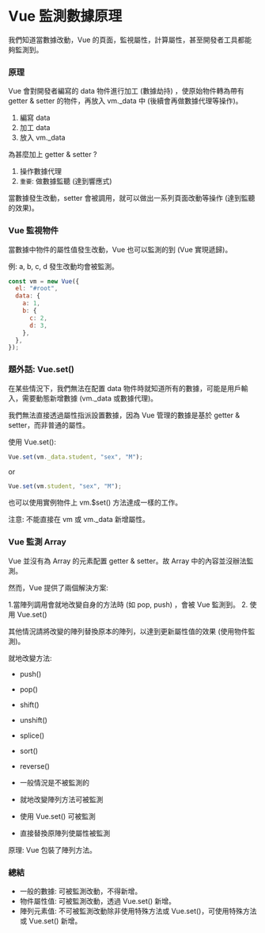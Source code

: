 # Vue 監測數據原理

我們知道當數據改動，Vue 的頁面，監視屬性，計算屬性，甚至開發者工具都能夠監測到。

### 原理

Vue 會對開發者編寫的 data 物件進行加工 (數據劫持) ，使原始物件轉為帶有 getter & setter 的物件，再放入 vm.\_data 中 (後續會再做數據代理等操作)。

1. 編寫 data
2. 加工 data
3. 放入 vm.\_data

為甚麼加上 getter & setter ?

1. 操作數據代理
2. `重要`: 做數據監聽 (達到響應式)

當數據發生改動，setter 會被調用，就可以做出一系列頁面改動等操作 (達到監聽的效果)。

### Vue 監視物件

當數據中物件的屬性值發生改動，Vue 也可以監測的到 (Vue 實現遞歸)。

例: a, b, c, d 發生改動均會被監測。

```js
const vm = new Vue({
  el: "#root",
  data: {
    a: 1,
    b: {
      c: 2,
      d: 3,
    },
  },
});
```

### 題外話: Vue.set()

在某些情況下，我們無法在配置 data 物件時就知道所有的數據，可能是用戶輸入，需要動態新增數據 (vm.\_data 或數據代理)。

我們無法直接透過屬性指派設置數據，因為 Vue 管理的數據是基於 getter & setter，而非普通的屬性。

使用 Vue.set():

```js
Vue.set(vm._data.student, "sex", "M");
```

or

```js
Vue.set(vm.student, "sex", "M");
```

也可以使用實例物件上 vm.$set() 方法達成一樣的工作。

注意: 不能直接在 vm 或 vm.\_data 新增屬性。

### Vue 監測 Array

Vue 並沒有為 Array 的元素配置 getter & setter。故 Array 中的內容並沒辦法監測。

然而，Vue 提供了兩個解決方案:

1.當陣列調用會就地改變自身的方法時 (如 pop, push) ，會被 Vue 監測到。 2. 使用 Vue.set()

其他情況請將改變的陣列替換原本的陣列，以達到更新屬性值的效果 (使用物件監測)。

就地改變方法:

- push()
- pop()
- shift()
- unshift()
- splice()
- sort()
- reverse()

- 一般情況是不被監測的
- 就地改變陣列方法可被監測
- 使用 Vue.set() 可被監測
- 直接替換原陣列使屬性被監測

原理: Vue 包裝了陣列方法。

### 總結

- 一般的數據: 可被監測改動，不得新增。
- 物件屬性值: 可被監測改動，透過 Vue.set() 新增。
- 陣列元素值: 不可被監測改動除非使用特殊方法或 Vue.set()，可使用特殊方法或 Vue.set() 新增。
